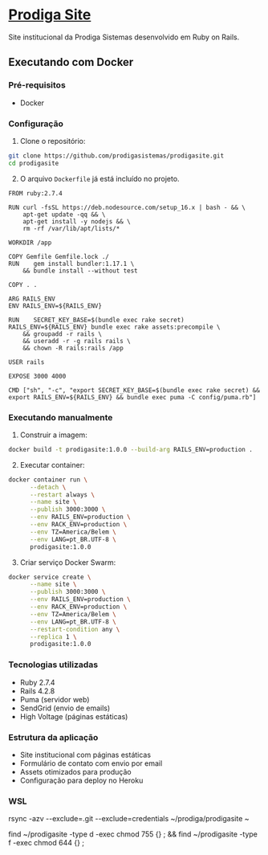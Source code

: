 # [Prodiga Site](https://github.com/prodigasistemas/prodigasite)

Site institucional da Prodiga Sistemas desenvolvido em Ruby on Rails.

## Executando com Docker

### Pré-requisitos

- Docker

### Configuração

1. Clone o repositório:
```bash
git clone https://github.com/prodigasistemas/prodigasite.git
cd prodigasite
```

2. O arquivo `Dockerfile` já está incluído no projeto.

```
FROM ruby:2.7.4

RUN curl -fsSL https://deb.nodesource.com/setup_16.x | bash - && \
    apt-get update -qq && \
    apt-get install -y nodejs && \
    rm -rf /var/lib/apt/lists/*

WORKDIR /app

COPY Gemfile Gemfile.lock ./
RUN    gem install bundler:1.17.1 \
    && bundle install --without test

COPY . .

ARG RAILS_ENV
ENV RAILS_ENV=${RAILS_ENV}

RUN    SECRET_KEY_BASE=$(bundle exec rake secret) RAILS_ENV=${RAILS_ENV} bundle exec rake assets:precompile \
    && groupadd -r rails \
    && useradd -r -g rails rails \
    && chown -R rails:rails /app

USER rails

EXPOSE 3000 4000

CMD ["sh", "-c", "export SECRET_KEY_BASE=$(bundle exec rake secret) && export RAILS_ENV=${RAILS_ENV} && bundle exec puma -C config/puma.rb"]

```
### Executando manualmente

1. Construir a imagem:
```bash
docker build -t prodigasite:1.0.0 --build-arg RAILS_ENV=production .
```

2. Executar container:
```bash
docker container run \
      --detach \
      --restart always \
      --name site \
      --publish 3000:3000 \
      --env RAILS_ENV=production \
      --env RACK_ENV=production \
      --env TZ=America/Belem \
      --env LANG=pt_BR.UTF-8 \
      prodigasite:1.0.0
```

3. Criar serviço Docker Swarm:
```bash
docker service create \
      --name site \
      --publish 3000:3000 \
      --env RAILS_ENV=production \
      --env RACK_ENV=production \
      --env TZ=America/Belem \
      --env LANG=pt_BR.UTF-8 \
      --restart-condition any \
      --replica 1 \
      prodigasite:1.0.0
```

### Tecnologias utilizadas

- Ruby 2.7.4
- Rails 4.2.8
- Puma (servidor web)
- SendGrid (envio de emails)
- High Voltage (páginas estáticas)

### Estrutura da aplicação

- Site institucional com páginas estáticas
- Formulário de contato com envio por email
- Assets otimizados para produção
- Configuração para deploy no Heroku


### WSL

  rsync -azv --exclude=.git --exclude=credentials ~/prodiga/prodigasite ~

  find ~/prodigasite -type d -exec chmod 755 {} \; && find ~/prodigasite -type f -exec chmod 644 {} \;
